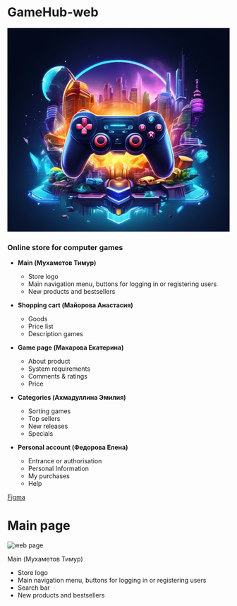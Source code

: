 # GameHub-web

![Logo Image](gamehub.jpeg)

### Online store for computer games

- **Main (Мухаметов Тимур)**

  - Store logo
  - Main navigation menu, buttons for logging in or registering users
  - New products and bestsellers

- **Shopping cart (Майорова Анастасия)**

  - Goods
  - Price list
  - Description games

- **Game page (Макарова Екатерина)**

  - About product
  - System requirements
  - Comments & ratings
  - Price

- **Categories (Ахмадуллина Эмилия)**

  - Sorting games
  - Top sellers
  - New releases
  - Specials

- **Personal account (Федорова Елена)**
  - Entrance or authorisation
  - Personal Information
  - My purchases
  - Help

[Figma](https://www.figma.com/file/qURRXeUGf5GBGJcVyZkoyr/main_sheet?type=design&node-id=0%3A1&mode=design&t=2EXSWHVVS405mJid-1)

# Main page

![web page](screenshot.png)

Main (Мухаметов Тимур)

- Store logo
- Main navigation menu, buttons for logging in or registering users
- Search bar
- New products and bestsellers
